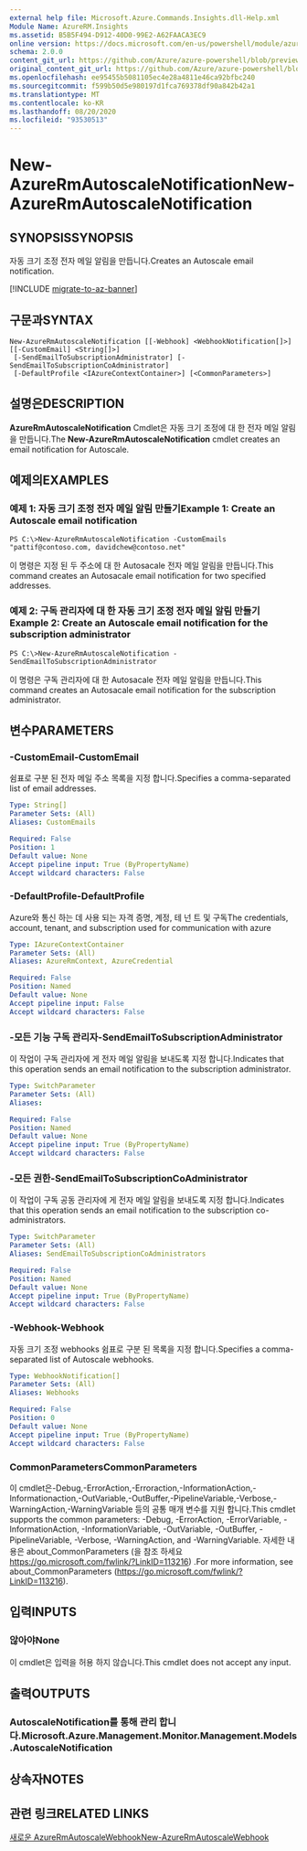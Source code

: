 ```yaml
---
external help file: Microsoft.Azure.Commands.Insights.dll-Help.xml
Module Name: AzureRM.Insights
ms.assetid: B5B5F494-D912-40D0-99E2-A62FAACA3EC9
online version: https://docs.microsoft.com/en-us/powershell/module/azurerm.insights/new-azurermautoscalenotification
schema: 2.0.0
content_git_url: https://github.com/Azure/azure-powershell/blob/preview/src/ResourceManager/Insights/Commands.Insights/help/New-AzureRmAutoscaleNotification.md
original_content_git_url: https://github.com/Azure/azure-powershell/blob/preview/src/ResourceManager/Insights/Commands.Insights/help/New-AzureRmAutoscaleNotification.md
ms.openlocfilehash: ee95455b5081105ec4e28a4811e46ca92bfbc240
ms.sourcegitcommit: f599b50d5e980197d1fca769378df90a842b42a1
ms.translationtype: MT
ms.contentlocale: ko-KR
ms.lasthandoff: 08/20/2020
ms.locfileid: "93530513"
---
```

# <span data-ttu-id="6b5f3-101">New-AzureRmAutoscaleNotification</span><span class="sxs-lookup"><span data-stu-id="6b5f3-101">New-AzureRmAutoscaleNotification</span></span>

## <span data-ttu-id="6b5f3-102">SYNOPSIS</span><span class="sxs-lookup"><span data-stu-id="6b5f3-102">SYNOPSIS</span></span>
<span data-ttu-id="6b5f3-103">자동 크기 조정 전자 메일 알림을 만듭니다.</span><span class="sxs-lookup"><span data-stu-id="6b5f3-103">Creates an Autoscale email notification.</span></span>

[!INCLUDE [migrate-to-az-banner](../../includes/migrate-to-az-banner.md)]

## <span data-ttu-id="6b5f3-104">구문과</span><span class="sxs-lookup"><span data-stu-id="6b5f3-104">SYNTAX</span></span>

```
New-AzureRmAutoscaleNotification [[-Webhook] <WebhookNotification[]>] [[-CustomEmail] <String[]>]
 [-SendEmailToSubscriptionAdministrator] [-SendEmailToSubscriptionCoAdministrator] 
 [-DefaultProfile <IAzureContextContainer>] [<CommonParameters>]
```

## <span data-ttu-id="6b5f3-105">설명은</span><span class="sxs-lookup"><span data-stu-id="6b5f3-105">DESCRIPTION</span></span>
<span data-ttu-id="6b5f3-106">**AzureRmAutoscaleNotification** Cmdlet은 자동 크기 조정에 대 한 전자 메일 알림을 만듭니다.</span><span class="sxs-lookup"><span data-stu-id="6b5f3-106">The **New-AzureRmAutoscaleNotification** cmdlet creates an email notification for Autoscale.</span></span>

## <span data-ttu-id="6b5f3-107">예제의</span><span class="sxs-lookup"><span data-stu-id="6b5f3-107">EXAMPLES</span></span>

### <span data-ttu-id="6b5f3-108">예제 1: 자동 크기 조정 전자 메일 알림 만들기</span><span class="sxs-lookup"><span data-stu-id="6b5f3-108">Example 1: Create an Autoscale email notification</span></span>
```
PS C:\>New-AzureRmAutoscaleNotification -CustomEmails "pattif@contoso.com, davidchew@contoso.net"
```

<span data-ttu-id="6b5f3-109">이 명령은 지정 된 두 주소에 대 한 Autosacale 전자 메일 알림을 만듭니다.</span><span class="sxs-lookup"><span data-stu-id="6b5f3-109">This command creates an Autosacale email notification for two specified addresses.</span></span>

### <span data-ttu-id="6b5f3-110">예제 2: 구독 관리자에 대 한 자동 크기 조정 전자 메일 알림 만들기</span><span class="sxs-lookup"><span data-stu-id="6b5f3-110">Example 2: Create an Autoscale email notification for the subscription administrator</span></span>
```
PS C:\>New-AzureRmAutoscaleNotification -SendEmailToSubscriptionAdministrator
```

<span data-ttu-id="6b5f3-111">이 명령은 구독 관리자에 대 한 Autosacale 전자 메일 알림을 만듭니다.</span><span class="sxs-lookup"><span data-stu-id="6b5f3-111">This command creates an Autosacale email notification for the subscription administrator.</span></span>

## <span data-ttu-id="6b5f3-112">변수</span><span class="sxs-lookup"><span data-stu-id="6b5f3-112">PARAMETERS</span></span>

### <span data-ttu-id="6b5f3-113">-CustomEmail</span><span class="sxs-lookup"><span data-stu-id="6b5f3-113">-CustomEmail</span></span>
<span data-ttu-id="6b5f3-114">쉼표로 구분 된 전자 메일 주소 목록을 지정 합니다.</span><span class="sxs-lookup"><span data-stu-id="6b5f3-114">Specifies a comma-separated list of email addresses.</span></span>

```yaml
Type: String[]
Parameter Sets: (All)
Aliases: CustomEmails

Required: False
Position: 1
Default value: None
Accept pipeline input: True (ByPropertyName)
Accept wildcard characters: False
```

### <span data-ttu-id="6b5f3-115">-DefaultProfile</span><span class="sxs-lookup"><span data-stu-id="6b5f3-115">-DefaultProfile</span></span>
<span data-ttu-id="6b5f3-116">Azure와 통신 하는 데 사용 되는 자격 증명, 계정, 테 넌 트 및 구독</span><span class="sxs-lookup"><span data-stu-id="6b5f3-116">The credentials, account, tenant, and subscription used for communication with azure</span></span>

```yaml
Type: IAzureContextContainer
Parameter Sets: (All)
Aliases: AzureRmContext, AzureCredential

Required: False
Position: Named
Default value: None
Accept pipeline input: False
Accept wildcard characters: False
```

### <span data-ttu-id="6b5f3-117">-모든 기능 구독 관리자</span><span class="sxs-lookup"><span data-stu-id="6b5f3-117">-SendEmailToSubscriptionAdministrator</span></span>
<span data-ttu-id="6b5f3-118">이 작업이 구독 관리자에 게 전자 메일 알림을 보내도록 지정 합니다.</span><span class="sxs-lookup"><span data-stu-id="6b5f3-118">Indicates that this operation sends an email notification to the subscription administrator.</span></span>

```yaml
Type: SwitchParameter
Parameter Sets: (All)
Aliases: 

Required: False
Position: Named
Default value: None
Accept pipeline input: True (ByPropertyName)
Accept wildcard characters: False
```

### <span data-ttu-id="6b5f3-119">-모든 권한</span><span class="sxs-lookup"><span data-stu-id="6b5f3-119">-SendEmailToSubscriptionCoAdministrator</span></span>
<span data-ttu-id="6b5f3-120">이 작업이 구독 공동 관리자에 게 전자 메일 알림을 보내도록 지정 합니다.</span><span class="sxs-lookup"><span data-stu-id="6b5f3-120">Indicates that this operation sends an email notification to the subscription co-administrators.</span></span>

```yaml
Type: SwitchParameter
Parameter Sets: (All)
Aliases: SendEmailToSubscriptionCoAdministrators

Required: False
Position: Named
Default value: None
Accept pipeline input: True (ByPropertyName)
Accept wildcard characters: False
```

### <span data-ttu-id="6b5f3-121">-Webhook</span><span class="sxs-lookup"><span data-stu-id="6b5f3-121">-Webhook</span></span>
<span data-ttu-id="6b5f3-122">자동 크기 조정 webhooks 쉼표로 구분 된 목록을 지정 합니다.</span><span class="sxs-lookup"><span data-stu-id="6b5f3-122">Specifies a comma-separated list of Autoscale webhooks.</span></span>

```yaml
Type: WebhookNotification[]
Parameter Sets: (All)
Aliases: Webhooks

Required: False
Position: 0
Default value: None
Accept pipeline input: True (ByPropertyName)
Accept wildcard characters: False
```

### <span data-ttu-id="6b5f3-123">CommonParameters</span><span class="sxs-lookup"><span data-stu-id="6b5f3-123">CommonParameters</span></span>
<span data-ttu-id="6b5f3-124">이 cmdlet은-Debug,-ErrorAction,-Erroraction,-InformationAction,-Informationaction,-OutVariable,-OutBuffer,-PipelineVariable,-Verbose,-WarningAction,-WarningVariable 등의 공통 매개 변수를 지원 합니다.</span><span class="sxs-lookup"><span data-stu-id="6b5f3-124">This cmdlet supports the common parameters: -Debug, -ErrorAction, -ErrorVariable, -InformationAction, -InformationVariable, -OutVariable, -OutBuffer, -PipelineVariable, -Verbose, -WarningAction, and -WarningVariable.</span></span> <span data-ttu-id="6b5f3-125">자세한 내용은 about_CommonParameters (을 참조 하세요 https://go.microsoft.com/fwlink/?LinkID=113216) .</span><span class="sxs-lookup"><span data-stu-id="6b5f3-125">For more information, see about_CommonParameters (https://go.microsoft.com/fwlink/?LinkID=113216).</span></span>

## <span data-ttu-id="6b5f3-126">입력</span><span class="sxs-lookup"><span data-stu-id="6b5f3-126">INPUTS</span></span>

### <span data-ttu-id="6b5f3-127">않아야</span><span class="sxs-lookup"><span data-stu-id="6b5f3-127">None</span></span>
<span data-ttu-id="6b5f3-128">이 cmdlet은 입력을 허용 하지 않습니다.</span><span class="sxs-lookup"><span data-stu-id="6b5f3-128">This cmdlet does not accept any input.</span></span>

## <span data-ttu-id="6b5f3-129">출력</span><span class="sxs-lookup"><span data-stu-id="6b5f3-129">OUTPUTS</span></span>

### <span data-ttu-id="6b5f3-130">AutoscaleNotification를 통해 관리 합니다.</span><span class="sxs-lookup"><span data-stu-id="6b5f3-130">Microsoft.Azure.Management.Monitor.Management.Models.AutoscaleNotification</span></span>

## <span data-ttu-id="6b5f3-131">상속자</span><span class="sxs-lookup"><span data-stu-id="6b5f3-131">NOTES</span></span>

## <span data-ttu-id="6b5f3-132">관련 링크</span><span class="sxs-lookup"><span data-stu-id="6b5f3-132">RELATED LINKS</span></span>

[<span data-ttu-id="6b5f3-133">새로운 AzureRmAutoscaleWebhook</span><span class="sxs-lookup"><span data-stu-id="6b5f3-133">New-AzureRmAutoscaleWebhook</span></span>](./New-AzureRmAutoscaleWebhook.md)


